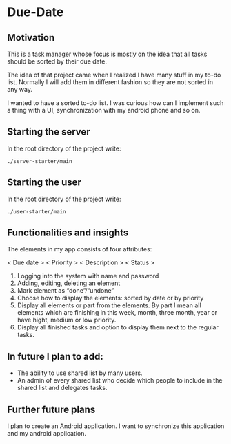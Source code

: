 # Due-Date

## Motivation

This is a task manager whose focus is mostly on the idea that all tasks should be sorted by their due date.

The idea of that project came when I realized I have many stuff in my to-do list. Normally I will add them in different fashion so they are not sorted in any way.

I wanted to have a sorted to-do list. I was curious how can I implement such a thing with a UI, synchronization with my android phone and so on.

## Starting the server

In the root directory of the project write:
```
./server-starter/main
```

## Starting the user

In the root directory of the project write:
```
./user-starter/main
```

 
## Functionalities and insights

The elements in my app consists of four attributes:

< Due date > < Priority > < Description > < Status >
  
1. Logging into the system with name and password
2. Adding, editing, deleting an element
3. Mark element as “done”/“undone”
4. Choose how to display the elements: sorted by date or by priority
5. Display all elements or part from the elements. By part I mean all elements which are finishing in this week, month, three month, year or have hight, medium or low priority.
6. Display all finished tasks and option to display them next to the regular tasks.

## In future I plan to add:
- The ability to use shared list by many users.
- An admin of every shared list who decide which people to include in the shared list and delegates tasks.

## Further future plans

I plan to create an Android application. I want to synchronize this application and my android application.
